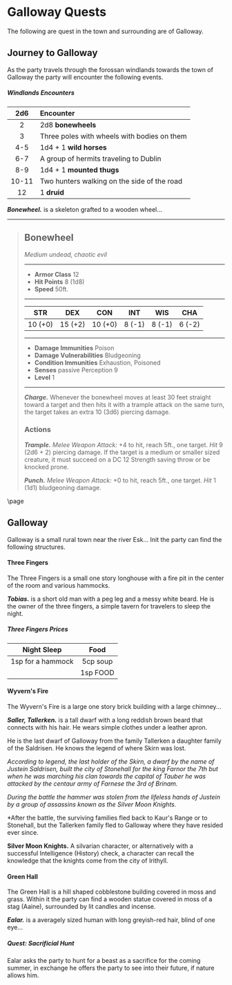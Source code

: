 # Galloway Quests
The following are quest in the town and surrounding are of Galloway.


## Journey to Galloway
As the party travels through the forossan windlands towards the town of Galloway the party will encounter the following events.

##### Windlands Encounters
|  2d6  | Encounter                                   |
|:-----:|:--------------------------------------------|
|   2   | 2d8 **bonewheels**                          |
|   3   | Three poles with wheels with bodies on them |
|  4-5  | 1d4 + 1 **wild horses**                     |
|  6-7  | A group of hermits traveling to Dublin      | 
|  8-9  | 1d4 + 1 **mounted thugs**                   |
| 10-11 | Two hunters walking on the side of the road |
|  12   | 1 **druid**                                 |

***Bonewheel.*** is a skeleton grafted to a wooden wheel...
___
> ## Bonewheel
>*Medium undead, chaotic evil*
> ___
> - **Armor Class** 12
> - **Hit Points** 8 (1d8)
> - **Speed** 50ft.
>___
>|   STR   |   DEX   |   CON   |   INT   |   WIS   |   CHA   |
>|:-------:|:-------:|:-------:|:-------:|:-------:|:-------:|
>| 10 (+0) | 15 (+2) | 10 (+0) |  8 (-1) |  8 (-1) |  6 (-2) |
>___
> - **Damage Immunities** Poison
> - **Damage Vulnerabilities** Bludgeoning
> - **Condition Immunities** Exhaustion, Poisoned
> - **Senses** passive Perception 9
> - **Level** 1
> ___
> ***Charge.*** Whenever the bonewheel moves at least 30 feet straight toward a target and then hits it with a trample attack on the same turn, the target takes an extra 10 (3d6) piercing damage. 
>
> ### Actions
> ***Trample.*** *Melee Weapon Attack:* +4 to hit, reach 5ft., one target. *Hit* 9 (2d6 + 2) piercing damage. If the target is a medium or smaller sized creature, it must succeed on a DC 12 Strength saving throw or be knocked prone.
>
> ***Punch.*** *Melee Weapon Attack:* +0 to hit, reach 5ft., one target. *Hit* 1 (1d1) bludgeoning damage.
>

\page

## Galloway
Galloway is a small rural town near the river Esk... Init the party can find the following structures.

#### Three Fingers
The Three Fingers is a small one story longhouse with a fire pit in the center of the room and various hammocks.

***Tobias.*** is a short old man with a peg leg and a messy white beard. He is the owner of the three fingers, a simple tavern for travelers to sleep the night.

##### Three Fingers Prices
| Night Sleep       | Food     |
|:-----------------:|:--------:|
| 1sp for a hammock | 5cp soup |
|                   | 1sp FOOD |


#### Wyvern's Fire
The Wyvern's Fire is a large one story brick building with a large chimney...

***Saller, Tallerken.*** is a tall dwarf with a long reddish brown beard that connects with his hair. He wears simple clothes under a leather apron.

He is the last dwarf of Galloway from the family Tallerken a daughter family of the Saldrisen. He knows the legend of where Skirn was lost.

<div class='descriptive'>

*According to legend, the last holder of the Skirn, a dwarf by the name of Justein Saldrisen, built the city of Stonehall for the king Farnor the 7th but when he was marching his clan towards the capital of Tauber he was attacked by the centaur army of Farnese the 3rd of Brinam.*

*During the battle the hammer was stolen from the lifeless hands of Justein by a group of assassins known as the Silver Moon Knights.*

*After the battle, the surviving families fled back to Kaur's Range or to Stonehall, but the Tallerken family fled to Galloway where they have resided ever since.

**Silver Moon Knights.** A silvarian character, or alternatively with a successful Intelligence (History) check, a character can recall the knowledge that the knights come from the city of Irithyll.

</div>


#### Green Hall
The Green Hall is a hill shaped cobblestone building covered in moss and grass. Within it the party can find a wooden statue covered in moss of a stag (Aaine), surrounded by lit candles and incense.

***Ealar.*** is a averagely sized human with long greyish-red hair, blind of one eye...

<div class='descriptive'>

##### Quest: Sacrificial Hunt
Ealar asks the party to hunt for a beast as a sacrifice for the coming summer, in exchange he offers the party to see into their future, if nature allows him.

</div>


